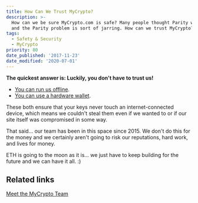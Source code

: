```yaml
---
title: How Can We Trust MyCrypto?
description: >-
  How can we be sure MyCrypto.com is safe? Many people thought Parity was safe
  and the Parity problem is sort of jarring. How can we trust MyCrypto?
tags:
  - Safety & Security
  - MyCrypto
priority: 80
date_published: '2017-11-23'
date_modified: '2020-07-01'
---
```


**The quickest answer is: Luckily, you don't have to trust us!**

* [You can run us offline](/how-to/offline/how-to-run-mycrypto-offline-and-locally).
* [You can use a hardware wallet](/staying-safe/hardware-wallet-recommendations).

These both ensure that your keys never touch an internet-connected device, which means we couldn't steal them even if we wanted to or if our site itself was compromised in some way.

That said... our team has been in this space since 2015. We don't do this for the money and we certainly aren't going to risk our reputations, hard work, and lives for money.

ETH is going to the moon as it is... we just have to keep building for the future and we can have it all. :)

## Related links

[Meet the MyCrypto Team](https://about.mycrypto.com/)
